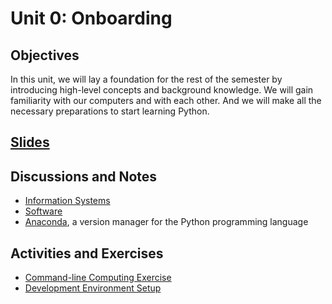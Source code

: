 # Unit 0: Onboarding

## Objectives

In this unit, we will lay a foundation for the rest of the semester by introducing high-level concepts and background knowledge. We will gain familiarity with our computers and with each other. And we will make all the necessary preparations to start learning Python.

## [Slides](https://docs.google.com/presentation/d/10I5_eMJRdKpOV4OPKYg0-o3jrrray_I7x-nZ5luGSB4/edit?usp=sharing)

## Discussions and Notes

  + [Information Systems](/notes/info-systems.md)
  + [Software](/notes/software.md)
  + [Anaconda](/notes/anaconda.md), a version manager for the Python programming language

## Activities and Exercises

  + [Command-line Computing Exercise](/exercises/command-line-computing.md)
  + [Development Environment Setup](/exercises/dev-env-setup.md)
